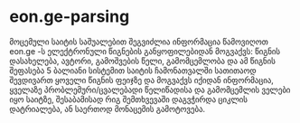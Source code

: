 # eon.ge-parsing

მოცემული საიტის საშუალებით შეგვიძლია ინფორმაცია წამოვიღოთ eon.ge -ს ელექტრონული წიგნების განყოფილებიდან
მოგვაქვს: წიგნის დასახელება, ავტორი, გამოშვების წელი, გამომცემლობა და ამ წიგნის შეფასება 5 ბალიანი სისტემით
საიტის ჩამონათვალში სათითაოდ შევდივართ ყოველი წიგნის ფეიჯზე და მოგვაქვს იქიდან ინფორმაცია, ყველაზე 
პრობლემური/ცვალებადი წელიწადისა და გამომცემლის ველები იყო საიტზე, შესაბამისად რიგ შემთხვევაში დაგვჭირდა ციკლის 
დატრიალება, ან საერთოდ მონაცემის გამოტოვება.
